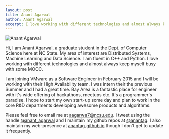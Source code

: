 ```yaml
---
layout: post
title: Anant Agarwal
author: Anant Agarwal
excerpt: I love working with different technologies and almost always keep myself busy with some MOOC 
---
```



![Anant Agarwal]({{site.url}}/img/anantagarwal.jpg)


Hi, I am Anant Agarwal, a graduate student in the Dept. of Computer Science here at NC State. My area of interest are Distributed Systems, Machine Learning and Data Science. I am fluent in C++ and Python. I love working with different technologies and almost always keep myself busy with some MOOC. 

I am joining VMware as a Software Engineer in February 2015 and I will be working with their High Availability team. I was intern their the previous Summer and I had a great time. Bay Area is a fantastic place for engineer with it's wide offering of hackathons, meetups etc. It's a programmer's paradise. I hope to start my own start-up some day and plan to work in the core R&D departments developing awesome products and algorithms.

Please feel free to email me at aagarwa7@ncsu.edu. I tweet using the handle [@anant_agarwal](http://twitter.com/anant_agarwal) and I maintain my github repos at [@anantag](http://github.com/anantag). I also maintain my web-presence at [anantag.github.io](http://anantag.github.io) though I don't get to update it frequently.
